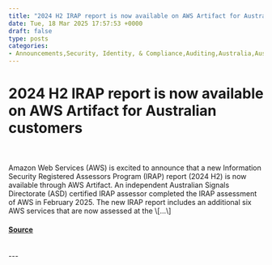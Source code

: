 ```yaml
---
title: "2024 H2 IRAP report is now available on AWS Artifact for Australian customers"
date: Tue, 18 Mar 2025 17:57:53 +0000
draft: false
type: posts
categories: 
- Announcements,Security, Identity, & Compliance,Auditing,Australia,Australia Regions,AWS Artifact,AWS security,Compliance,Compliance reports,IRAP,IRAP PROTECTED,Security,Security Blog
---
```

# 2024 H2 IRAP report is now available on AWS Artifact for Australian customers

<br/>

<br/>
Amazon Web Services (AWS) is excited to announce that a new Information Security Registered Assessors Program (IRAP) report (2024 H2) is now available through AWS Artifact. An independent Australian Signals Directorate (ASD) certified IRAP assessor completed the IRAP assessment of AWS in February 2025. The new IRAP report includes an additional six AWS services that are now assessed at the \[…\]

#### [Source](https://aws.amazon.com/blogs/security/2024-h2-irap-report-is-now-available-on-aws-artifact-for-australian-customers/)

<br/>
---
